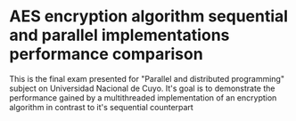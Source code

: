 # AES encryption algorithm sequential and parallel implementations performance comparison

This is the final exam presented for "Parallel and distributed programming" subject on Universidad Nacional de Cuyo. It's goal is to demonstrate the performance gained by a multithreaded implementation of an encryption algorithm in contrast to it's sequential counterpart
